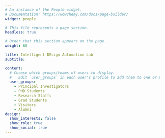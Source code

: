 ```yaml
---
# An instance of the People widget.
# Documentation: https://wowchemy.com/docs/page-builder/
widget: people

# This file represents a page section.
headless: true

# Order that this section appears on the page.
weight: 68

title: Intelligent DEsign Automation Lab
subtitle:

content:
  # Choose which groups/teams of users to display.
  #   Edit `user_groups` in each user's profile to add them to one or more of these groups.
  user_groups:
    - Principal Investigators
    - PHD Students
    - Research Staffs
    - Grad Students
    - Visitors
    - Alumni
design:
  show_interests: false
  show_role: true
  show_social: true
---
```

